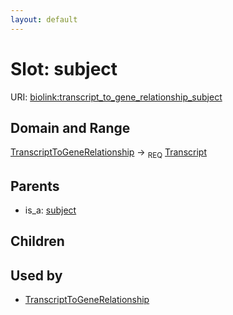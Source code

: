 ```yaml
---
layout: default
---
```



# Slot: subject




URI: [biolink:transcript_to_gene_relationship_subject](https://w3id.org/biolink/vocab/transcript_to_gene_relationship_subject)

## Domain and Range

[TranscriptToGeneRelationship](TranscriptToGeneRelationship.md) ->  <sub>REQ</sub> [Transcript](Transcript.md)

## Parents

 *  is_a: [subject](sequence_feature_relationship_subject.md)

## Children


## Used by

 * [TranscriptToGeneRelationship](TranscriptToGeneRelationship.md)

